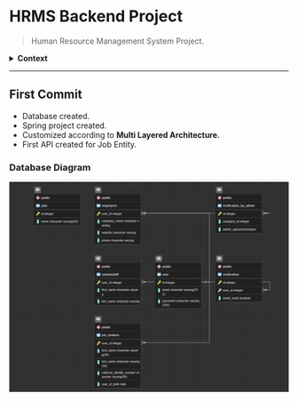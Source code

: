 # HRMS Backend Project
> Human Resource Management System Project.
<details>
<summary><strong>Context</strong></summary>
  
-   [First Commit](#first-commit)
    - [Database Diagram](#database-diagram)
</details>
<hr>

## First Commit
<ul>
<li><a>Database created.</a></li>
<li><a>Spring project created.</a></li>
<li><a>Customized according to <b>Multi Layered Architecture.</b></a></li>
<li><a>First API created for Job Entity.</a></li>
</ul>

### Database Diagram
![databasediagram](https://raw.githubusercontent.com/Ebubekiryzc/GitHubImages/master/HRMS/Readme/HRMS%20Database%20Diagram.png)
